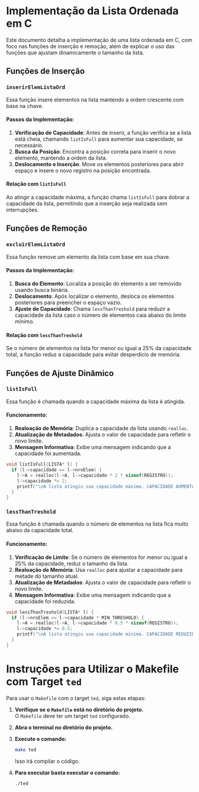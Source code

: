 # Implementação da Lista Ordenada em C

Este documento detalha a implementação de uma lista ordenada em C, com foco nas funções de inserção e remoção, além de explicar o uso das funções que ajustam dinamicamente o tamanho da lista.

## Funções de Inserção

### `inserirElemListaOrd`
Essa função insere elementos na lista mantendo a ordem crescente com base na chave.

#### Passos da Implementação:
1. **Verificação de Capacidade**: Antes de inserir, a função verifica se a lista está cheia, chamando `listIsFull` para aumentar sua capacidade, se necessário.
2. **Busca da Posição**: Encontra a posição correta para inserir o novo elemento, mantendo a ordem da lista.
3. **Deslocamento e Inserção**: Move os elementos posteriores para abrir espaço e insere o novo registro na posição encontrada.

#### Relação com `listIsFull`
Ao atingir a capacidade máxima, a função chama `listIsFull` para dobrar a capacidade da lista, permitindo que a inserção seja realizada sem interrupções.

## Funções de Remoção

### `excluirElemListaOrd`
Essa função remove um elemento da lista com base em sua chave.

#### Passos da Implementação:
1. **Busca do Elemento**: Localiza a posição do elemento a ser removido usando busca binária.
2. **Deslocamento**: Após localizar o elemento, desloca os elementos posteriores para preencher o espaço vazio.
3. **Ajuste de Capacidade**: Chama `lessThanTreshold` para reduzir a capacidade da lista caso o número de elementos caia abaixo do limite mínimo.

#### Relação com `lessThanTreshold`
Se o número de elementos na lista for menor ou igual a 25% da capacidade total, a função reduz a capacidade para evitar desperdício de memória.

## Funções de Ajuste Dinâmico

### `listIsFull`
Essa função é chamada quando a capacidade máxima da lista é atingida.

#### Funcionamento:
1. **Realoação de Memória**: Duplica a capacidade da lista usando `realloc`.
2. **Atualização de Metadados**: Ajusta o valor de capacidade para refletir o novo limite.
3. **Mensagem Informativa**: Exibe uma mensagem indicando que a capacidade foi aumentada.

```c
void listIsFull(LISTA* l) {
  if (l->capacidade == l->nroElem) {
    l->A = realloc(l->A, l->capacidade * 2 * sizeof(REGISTRO));
    l->capacidade *= 2;
    printf("\nA lista atingiu sua capacidade máxima. CAPACIDADE AUMENTADA\n");
  }
}
```

### `lessThanTreshold`
Essa função é chamada quando o número de elementos na lista fica muito abaixo da capacidade total.

#### Funcionamento:
1. **Verificação de Limite**: Se o número de elementos for menor ou igual a 25% da capacidade, reduz o tamanho da lista.
2. **Realoação de Memória**: Usa `realloc` para ajustar a capacidade para metade do tamanho atual.
3. **Atualização de Metadados**: Ajusta o valor de capacidade para refletir o novo limite.
4. **Mensagem Informativa**: Exibe uma mensagem indicando que a capacidade foi reduzida.

```c
void lessThanTreshold(LISTA* l) {
  if (l->nroElem <= l->capacidade * MIN_THRESHOLD) {
    l->A = realloc(l->A, l->capacidade * 0.5 * sizeof(REGISTRO));
    l->capacidade *= 0.5;
    printf("\nA lista atingiu sua capacidade mínima. CAPACIDADE REDUZIDA\n");
  }
}
```
# Instruções para Utilizar o Makefile com Target `ted`

Para usar o `Makefile` com o target `ted`, siga estas etapas:

1. **Verifique se o `Makefile` está no diretório do projeto.**  
   O `Makefile` deve ter um target `ted` configurado.

2. **Abra o terminal no diretório do projeto.**

3. **Execute o comando:**
   ```bash
   make ted
   ```

    Isso irá compilar o código.
4. **Para executar basta executar o comando:**
   ```bash
   ./ted
